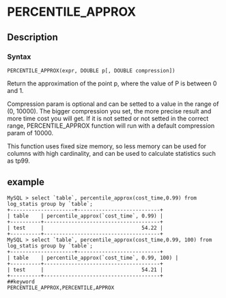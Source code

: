 # PERCENTILE_APPROX
## Description
### Syntax

`PERCENTILE_APPROX(expr, DOUBLE p[, DOUBLE compression])`

Return the approximation of the point p, where the value of P is between 0 and 1.

Compression param is optional and can be setted to a value in the range of (0, 10000). The bigger compression you set, the more precise result and more time cost you will get. If it is not setted or not setted in the correct range, PERCENTILE_APPROX function will run with a default compression param of 10000.

This function uses fixed size memory, so less memory can be used for columns with high cardinality, and can be used to calculate statistics such as tp99.

## example
```
MySQL > select `table`, percentile_approx(cost_time,0.99) from log_statis group by `table`;
+---------------------+---------------------------+
| table    | percentile_approx(`cost_time`, 0.99) |
+----------+--------------------------------------+
| test     |                                54.22 |
+----------+--------------------------------------+
MySQL > select `table`, percentile_approx(cost_time,0.99, 100) from log_statis group by `table`;
+---------------------+---------------------------+
| table    | percentile_approx(`cost_time`, 0.99, 100) |
+----------+--------------------------------------+
| test     |                                54.21 |
+----------+--------------------------------------+
##keyword
PERCENTILE_APPROX,PERCENTILE,APPROX
